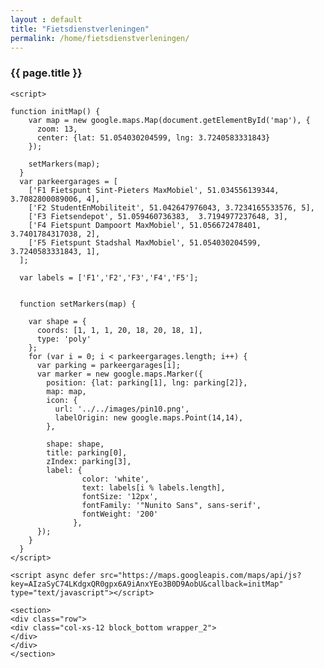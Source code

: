 ```yaml
---
layout : default
title: "Fietsdienstverleningen"
permalink: /home/fietsdienstverleningen/
---
```



<dl>
<div class="container">
<div class="row">
<div class="col-xs-12 block_top wrapper_3">
        <h3 class="text-center padding-block">{{ page.title }}</h3>
</div>
</div>



<section>
    <div class="row">
      <div class="col-xs-12" id="map">
      </div>
    </div>
</section>
<section>
    <div class="row row_background">
        <section class="page">
        </section>
    </div>
</section><!-- end container -->


<script src="https://developers.google.com/maps/documentation/javascript/examples/markerclusterer/markerclusterer.js">
    </script>

    <script>
        
    function initMap() {
        var map = new google.maps.Map(document.getElementById('map'), {
          zoom: 13,
          center: {lat: 51.054030204599, lng: 3.7240583331843}
        });

        setMarkers(map);
      }
      var parkeergarages = [
        ['F1 Fietspunt Sint-Pieters MaxMobiel', 51.034556139344, 3.7082800089006, 4],
        ['F2 StudentEnMobiliteit', 51.042647976043, 3.7234165533576, 5],
        ['F3 Fietsendepot', 51.059460736383,  3.7194977237648, 3],
        ['F4 Fietspunt Dampoort MaxMobiel', 51.056672478401, 3.7401784317038, 2],
        ['F5 Fietspunt Stadshal MaxMobiel', 51.054030204599, 3.7240583331843, 1],
      ];

      var labels = ['F1','F2','F3','F4','F5'];


      function setMarkers(map) {

        var shape = {
          coords: [1, 1, 1, 20, 18, 20, 18, 1],
          type: 'poly'
        };
        for (var i = 0; i < parkeergarages.length; i++) {
          var parking = parkeergarages[i];
          var marker = new google.maps.Marker({
            position: {lat: parking[1], lng: parking[2]},
            map: map,
            icon: {
              url: '../../images/pin10.png',
              labelOrigin: new google.maps.Point(14,14),
            },
            
            shape: shape,
            title: parking[0],
            zIndex: parking[3],
            label: {
                    color: 'white',
                    text: labels[i % labels.length],
                    fontSize: '12px',
                    fontFamily: '"Nunito Sans", sans-serif',
                    fontWeight: '200'
                  },
          });
        }
      }
    </script>

    <script async defer src="https://maps.googleapis.com/maps/api/js?key=AIzaSyC74LKdgxQR0gpx6A9iAnxYEo3B0D9AobU&callback=initMap"
    type="text/javascript"></script>

    <section>
    <div class="row">
    <div class="col-xs-12 block_bottom wrapper_2">
    </div>
    </div>
    </section>
</div>

</dl>